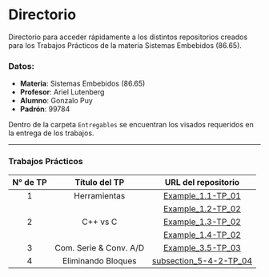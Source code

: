 # Directorio
Directorio para acceder rápidamente a los distintos repositorios creados para los Trabajos Prácticos de la materia Sistemas Embebidos (86.65).

### Datos:
- **Materia**: Sistemas Embebidos (86.65)
- **Profesor**: Ariel Lutenberg
- **Alumno**: Gonzalo Puy
- **Padrón**: 99784

Dentro de la carpeta `Entregables` se encuentran los visados requeridos en la entrega de los trabajos.

---

### Trabajos Prácticos

<table bakground="FFF" align="center">
<thead>
  <tr>
    <th>N° de TP</th>
    <th>Título del TP</th>
    <th>URL del repositorio</th>
  </tr>
</thead>
<tbody>
  <tr align="center">
    <td>1</td>
    <td>Herramientas</td>
    <td><a href="https://github.com/PuyGonzalo/Example_1.1-TP_01">Example_1.1-TP_01</a></td>
  </tr>
  <tr align="center">
    <td rowspan="3">2</td>
    <td rowspan="3">C++ vs C</td>
    <td><a href="https://github.com/PuyGonzalo/Example_1.2-TP_02">Example_1.2-TP_02</a></td>
  </tr>
  <tr align="center">
    <td><a href="https://github.com/PuyGonzalo/Example_1.3-TP_02">Example_1.3-TP_02</a></td>
  </tr>
  <tr align="center">
    <td><a href="https://github.com/PuyGonzalo/Example_1.4-TP_02">Example_1.4-TP_02</a></td>
  </tr>
  <tr align="center">
    <td>3</td>
    <td>Com. Serie & Conv. A/D</td>
    <td><a href="https://github.com/PuyGonzalo/Example_3.5-TP_03">Example_3.5-TP_03</a></td>
  </tr>
    <tr align="center">
    <td>4</td>
    <td>Eliminando Bloques</td>
    <td><a href="https://github.com/PuyGonzalo/subsection_5-4-2-TP_04">subsection_5-4-2-TP_04</a></td>
  </tr>
</tbody>
</table>
